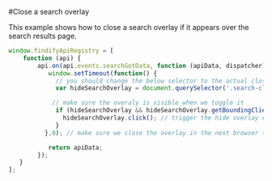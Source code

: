 #Close a search overlay

This example shows how to close a search overlay if it appears over the search results page.

```javascript
window.findifyApiRegistry = [
    function (api) {
        api.on(api.events.searchGotData, function (apiData, dispatcher) {
           window.setTimeout(function() {
             // you should change the below selector to the actual close trigger of the search overlay
             var hideSearchOverlay = document.querySelector('.search-close');

            // make sure the overaly is visible when we toggle it
             if (hideSearchOverlay && hideSearchOverlay.getBoundingClientRect().bottom!==0) { 
               hideSearchOverlay.click(); // trigger the hide overlay event
             }
          },0); // make sure we close the overlay in the next browser tick, so it doesn't re-render 

           return apiData;
        });
   }
];
```
